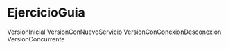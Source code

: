 # EjercicioGuia

VersionInicial
VersionConNuevoServicio
VersionConConexionDesconexion
VersionConcurrente
